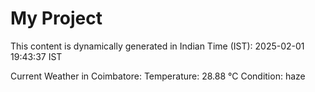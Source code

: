 # My Project

This content is dynamically generated in Indian Time (IST): 2025-02-01 19:43:37 IST


Current Weather in Coimbatore:
Temperature: 28.88 °C
Condition: haze
